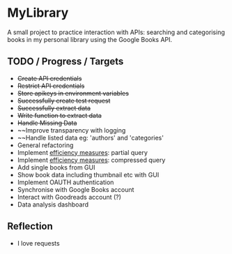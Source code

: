 # MyLibrary
A small project to practice interaction with APIs: searching and categorising books in my personal library using the Google Books API.

## TODO / Progress / Targets
* ~~Create API credentials~~
* ~~Restrict API credentials~~
* ~~Store apikeys in environment variables~~
* ~~Successfully create test request~~
* ~~Successfully extract data~~
* ~~Write function to extract data~~
* ~~Handle Missing Data~~
* ~~Improve transparency with logging
* ~~Handle listed data eg: 'authors' and 'categories'
* General refactoring
* Implement [efficiency measures](https://developers.google.com/books/docs/v1/performance): partial query
* Implement [efficiency measures](https://developers.google.com/books/docs/v1/performance): compressed query
* Add single books from GUI
* Show book data including thumbnail etc with GUI
* Implement OAUTH authentication
* Synchronise with Google Books account
* Interact with Goodreads account (?)
* Data analysis dashboard

## Reflection
* I love requests
